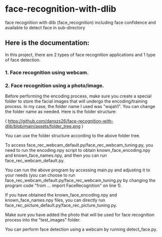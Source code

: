 # face-recognition-with-dlib
face recognition with dlib (face_recognition) including face confidence and available to detect face in sub-directory

## Here is the documentation:

In this project, there are 2 types of face recognition applications and 1 type of face detection.

### 1. Face recognition using webcam.
### 2. Face recognition using a photo/image.

Before performing the encoding process, make sure you create a special folder to store the facial images that will undergo the encoding/training process. In my case, the folder name I used was "wajah1". You can change the folder name as needed. Here is the folder structure:

( https://github.com/danszs26/face-recognition-with-dlib/blob/main/assets/folder_tree.png )

You can use the folder structure according to the above folder tree.

To access face_rec_webcam_default.py/face_rec_webcam_tuning.py, you need to run the encoding.npy script to obtain known_face_encoding.npy and known_face_names.npy, and then you can run face_rec_webcam_default.py.

You can run the above program by accessing main.py and adjusting it to your needs (you can choose to run face_rec_webcam_default.py/face_rec_webcam_tuning.py by changing the program code "from ... import FaceRecognition" on line 1).

If you have obtained the known_face_encoding.npy and known_face_names.npy files, you can directly run face_rec_picture_default.py/face_rec_picture_tuning.py.

Make sure you have added the photo that will be used for face recognition process into the "test_images" folder.

You can perform face detection using a webcam by running detect_face.py.
